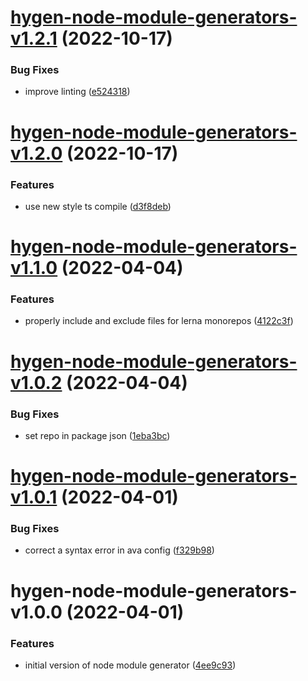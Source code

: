 # [hygen-node-module-generators-v1.2.1](https://github.com/bbeesley/awesome-generators/compare/hygen-node-module-generators@1.2.0...hygen-node-module-generators@1.2.1) (2022-10-17)


### Bug Fixes

* improve linting ([e524318](https://github.com/bbeesley/awesome-generators/commit/e524318d35e5de14ecc5bac6877e9a1798ee55ad))

# [hygen-node-module-generators-v1.2.0](https://github.com/bbeesley/awesome-generators/compare/hygen-node-module-generators@1.1.0...hygen-node-module-generators@1.2.0) (2022-10-17)


### Features

* use new style ts compile ([d3f8deb](https://github.com/bbeesley/awesome-generators/commit/d3f8deb75b9276766ca22ba28ff4f8b790330fc6))

# [hygen-node-module-generators-v1.1.0](https://github.com/bbeesley/awesome-generators/compare/hygen-node-module-generators@1.0.2...hygen-node-module-generators@1.1.0) (2022-04-04)


### Features

* properly include and exclude files for lerna monorepos ([4122c3f](https://github.com/bbeesley/awesome-generators/commit/4122c3f7a44ef75d33dbf1a53184a164c36e429d))

# [hygen-node-module-generators-v1.0.2](https://github.com/bbeesley/awesome-generators/compare/hygen-node-module-generators@1.0.1...hygen-node-module-generators@1.0.2) (2022-04-04)


### Bug Fixes

* set repo in package json ([1eba3bc](https://github.com/bbeesley/awesome-generators/commit/1eba3bc0613e1942ec8dd8133aa8a75eed04d90b))

# [hygen-node-module-generators-v1.0.1](https://github.com/bbeesley/awesome-generators/compare/hygen-node-module-generators@1.0.0...hygen-node-module-generators@1.0.1) (2022-04-01)


### Bug Fixes

* correct a syntax error in ava config ([f329b98](https://github.com/bbeesley/awesome-generators/commit/f329b9808d965cfc86cf99e8a32632abc0b5bd22))

# hygen-node-module-generators-v1.0.0 (2022-04-01)


### Features

* initial version of node module generator ([4ee9c93](https://github.com/bbeesley/awesome-generators/commit/4ee9c93ec6a7ae4c8e887df2cb3d324d1926f49a))
